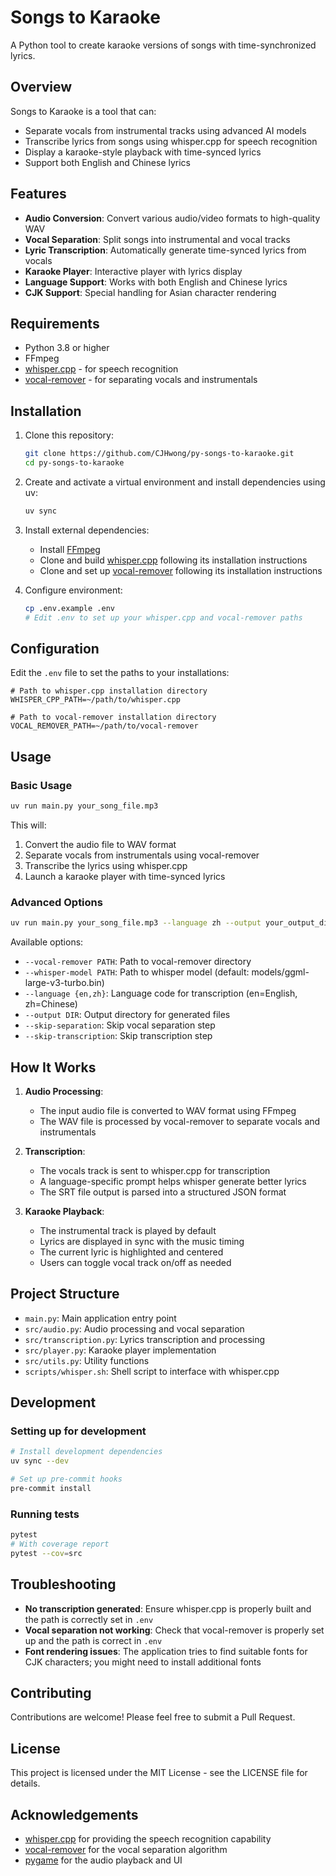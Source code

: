 # Songs to Karaoke

A Python tool to create karaoke versions of songs with time-synchronized lyrics.

## Overview

Songs to Karaoke is a tool that can:

- Separate vocals from instrumental tracks using advanced AI models
- Transcribe lyrics from songs using whisper.cpp for speech recognition
- Display a karaoke-style playback with time-synced lyrics
- Support both English and Chinese lyrics

## Features

- **Audio Conversion**: Convert various audio/video formats to high-quality WAV
- **Vocal Separation**: Split songs into instrumental and vocal tracks
- **Lyric Transcription**: Automatically generate time-synced lyrics from vocals
- **Karaoke Player**: Interactive player with lyrics display
- **Language Support**: Works with both English and Chinese lyrics
- **CJK Support**: Special handling for Asian character rendering

## Requirements

- Python 3.8 or higher
- FFmpeg
- [whisper.cpp](https://github.com/ggerganov/whisper.cpp) - for speech recognition
- [vocal-remover](https://github.com/tsurumeso/vocal-remover) - for separating vocals and instrumentals

## Installation

1. Clone this repository:

   ```bash
   git clone https://github.com/CJHwong/py-songs-to-karaoke.git
   cd py-songs-to-karaoke
   ```

2. Create and activate a virtual environment and install dependencies using uv:

   ```bash
   uv sync
   ```

3. Install external dependencies:
   - Install [FFmpeg](https://ffmpeg.org/download.html)
   - Clone and build [whisper.cpp](https://github.com/ggerganov/whisper.cpp) following its installation instructions
   - Clone and set up [vocal-remover](https://github.com/tsurumeso/vocal-remover) following its installation instructions

4. Configure environment:

   ```bash
   cp .env.example .env
   # Edit .env to set up your whisper.cpp and vocal-remover paths
   ```

## Configuration

Edit the `.env` file to set the paths to your installations:

```plain
# Path to whisper.cpp installation directory
WHISPER_CPP_PATH=~/path/to/whisper.cpp

# Path to vocal-remover installation directory
VOCAL_REMOVER_PATH=~/path/to/vocal-remover
```

## Usage

### Basic Usage

```bash
uv run main.py your_song_file.mp3
```

This will:

1. Convert the audio file to WAV format
2. Separate vocals from instrumentals using vocal-remover
3. Transcribe the lyrics using whisper.cpp
4. Launch a karaoke player with time-synced lyrics

### Advanced Options

```bash
uv run main.py your_song_file.mp3 --language zh --output your_output_dir
```

Available options:

- `--vocal-remover PATH`: Path to vocal-remover directory
- `--whisper-model PATH`: Path to whisper model (default: models/ggml-large-v3-turbo.bin)
- `--language {en,zh}`: Language code for transcription (en=English, zh=Chinese)
- `--output DIR`: Output directory for generated files
- `--skip-separation`: Skip vocal separation step
- `--skip-transcription`: Skip transcription step

## How It Works

1. **Audio Processing**:
   - The input audio file is converted to WAV format using FFmpeg
   - The WAV file is processed by vocal-remover to separate vocals and instrumentals

2. **Transcription**:
   - The vocals track is sent to whisper.cpp for transcription
   - A language-specific prompt helps whisper generate better lyrics
   - The SRT file output is parsed into a structured JSON format

3. **Karaoke Playback**:
   - The instrumental track is played by default
   - Lyrics are displayed in sync with the music timing
   - The current lyric is highlighted and centered
   - Users can toggle vocal track on/off as needed

## Project Structure

- `main.py`: Main application entry point
- `src/audio.py`: Audio processing and vocal separation
- `src/transcription.py`: Lyrics transcription and processing
- `src/player.py`: Karaoke player implementation
- `src/utils.py`: Utility functions
- `scripts/whisper.sh`: Shell script to interface with whisper.cpp

## Development

### Setting up for development

```bash
# Install development dependencies
uv sync --dev

# Set up pre-commit hooks
pre-commit install
```

### Running tests

```bash
pytest
# With coverage report
pytest --cov=src
```

## Troubleshooting

- **No transcription generated**: Ensure whisper.cpp is properly built and the path is correctly set in `.env`
- **Vocal separation not working**: Check that vocal-remover is properly set up and the path is correct in `.env`
- **Font rendering issues**: The application tries to find suitable fonts for CJK characters; you might need to install additional fonts

## Contributing

Contributions are welcome! Please feel free to submit a Pull Request.

## License

This project is licensed under the MIT License - see the LICENSE file for details.

## Acknowledgements

- [whisper.cpp](https://github.com/ggerganov/whisper.cpp) for providing the speech recognition capability
- [vocal-remover](https://github.com/tsurumeso/vocal-remover) for the vocal separation algorithm
- [pygame](https://www.pygame.org/) for the audio playback and UI
